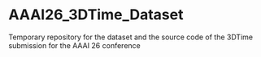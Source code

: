 # AAAI26_3DTime_Dataset
Temporary repository for the dataset and the source code of the 3DTime submission for the AAAI 26 conference
